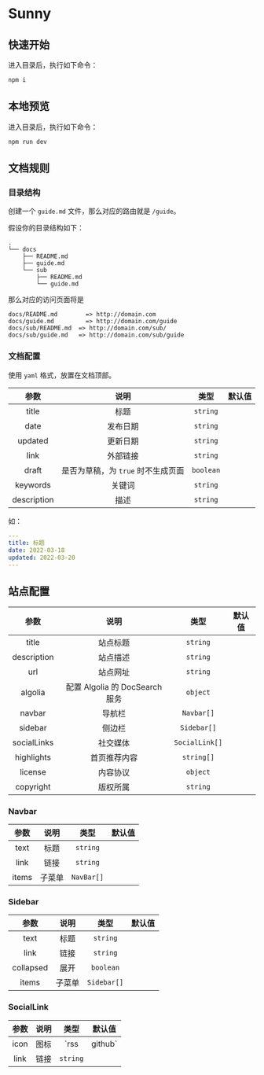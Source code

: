 # Sunny

## 快速开始

进入目录后，执行如下命令：


```bash
npm i
```

## 本地预览

进入目录后，执行如下命令：

```bash
npm run dev
```

## 文档规则

### 目录结构

创建一个 `guide.md` 文件，那么对应的路由就是 `/guide`。

假设你的目录结构如下：

```
.
└── docs
    ├── README.md
    ├── guide.md
    └── sub
        ├── README.md
        └── guide.md
```

那么对应的访问页面将是

```
docs/README.md        => http://domain.com
docs/guide.md         => http://domain.com/guide
docs/sub/README.md  => http://domain.com/sub/
docs/sub/guide.md   => http://domain.com/sub/guide
```

### 文档配置

使用 `yaml` 格式，放置在文档顶部。

|    参数     |                说明                |    类型    | 默认值 |
| :---------: | :--------------------------------: | :--------: | :----: |
|    title    |                标题                |  `string`  |        |
|    date     |              发布日期              |  `string`  |        |
|   updated   |              更新日期              |  `string`  |        |
|    link     |              外部链接              |  `string`  |        |
|    draft    | 是否为草稿，为 `true` 时不生成页面 | `boolean`  |        |
|  keywords   |               关键词               |  `string`  |        |
| description |                描述                |  `string`  |        |

如：
```yaml
---
title: 标题
date: 2022-03-18
updated: 2022-03-20
---
```

## 站点配置

|    参数     |              说明              |      类型      | 默认值 |
| :---------: | :----------------------------: | :------------: | :----: |
|    title    |            站点标题            |    `string`    |        |
| description |            站点描述            |    `string`    |        |
|     url     |            站点网址            |    `string`    |        |
|   algolia   | 配置 Algolia 的 DocSearch 服务 |    `object`    |        |
|   navbar    |             导航栏             |   `Navbar[]`   |        |
|   sidebar   |             侧边栏             |  `Sidebar[]`   |        |
| socialLinks |            社交媒体            | `SocialLink[]` |        |
| highlights  |          首页推荐内容          |   `string[]`   |        |
|   license   |            内容协议            |    `object`    |        |
|  copyright  |            版权所属            |    `string`    |        |

### Navbar

| 参数  |  说明  |    类型    | 默认值 |
| :---: | :----: | :--------: | :----: |
| text  |  标题  |  `string`  |        |
| link  |  链接  |  `string`  |        |
| items | 子菜单 | `NavBar[]` |        |

### Sidebar

|   参数    |  说明  |    类型     | 默认值 |
| :-------: | :----: | :---------: | :----: |
|   text    |  标题  |  `string`   |        |
|   link    |  链接  |  `string`   |        |
| collapsed |  展开  |  `boolean`  |        |
|   items   | 子菜单 | `Sidebar[]` |        |

### SocialLink

| 参数 | 说明 |       类型       | 默认值 |
| :--: | :--: | :--------------: | :----: |
| icon | 图标 | `rss | github` |  |
| link | 链接 |     `string`     |        |

